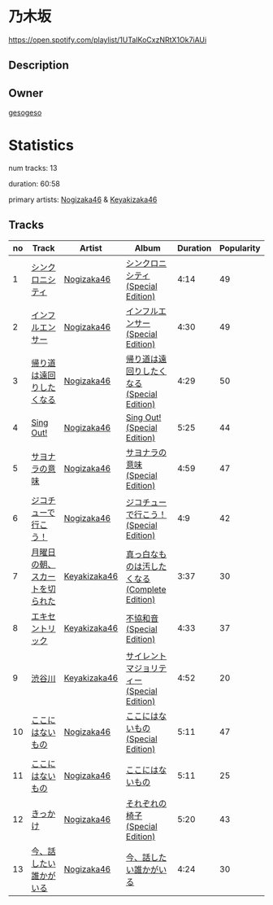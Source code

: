 # 乃木坂
https://open.spotify.com/playlist/1UTaIKoCxzNRtX1Ok7iAUi

## Description


## Owner
[gesogeso](https://open.spotify.com/user/llc1xxsoknqgh69956sifvyi5)

# Statistics
num tracks: 13

duration: 60:58

primary artists: [Nogizaka46](https://open.spotify.com/artist/08lN7bm4Etec8ETFxaTUmq) & [Keyakizaka46](https://open.spotify.com/artist/03E7w8NrBr4lNCK33TQyil)

## Tracks
| no | Track | Artist | Album | Duration | Popularity |
| -- | ----- | ------ | ----- | -------- | ---------- |
| 1 | [シンクロニシティ](https://open.spotify.com/track/3cZwlMEtYsc2c3d6ABFyOz) | [Nogizaka46](https://open.spotify.com/artist/08lN7bm4Etec8ETFxaTUmq) | [シンクロニシティ (Special Edition)](https://open.spotify.com/album/6kG2cUR1dGvardDnsY9Bpy) | 4:14 | 49 |
| 2 | [インフルエンサー](https://open.spotify.com/track/0PHEwJbhs3wte1vCsBI4LF) | [Nogizaka46](https://open.spotify.com/artist/08lN7bm4Etec8ETFxaTUmq) | [インフルエンサー(Special Edition)](https://open.spotify.com/album/2DOlVrOCdY139TNstj7u2I) | 4:30 | 49 |
| 3 | [帰り道は遠回りしたくなる](https://open.spotify.com/track/4RWJxm0Vn83uE0TIhwnABv) | [Nogizaka46](https://open.spotify.com/artist/08lN7bm4Etec8ETFxaTUmq) | [帰り道は遠回りしたくなる (Special Edition)](https://open.spotify.com/album/6JRJ7rS8nlHA2ZNZgznlEE) | 4:29 | 50 |
| 4 | [Sing Out!](https://open.spotify.com/track/3sdIljU1Gej1Wry4dhqhEF) | [Nogizaka46](https://open.spotify.com/artist/08lN7bm4Etec8ETFxaTUmq) | [Sing Out! (Special Edition)](https://open.spotify.com/album/3ThChGpRAJdED7DpEkSFDg) | 5:25 | 44 |
| 5 | [サヨナラの意味](https://open.spotify.com/track/0lU7b9JpuI9RMVqqcJc5kd) | [Nogizaka46](https://open.spotify.com/artist/08lN7bm4Etec8ETFxaTUmq) | [サヨナラの意味 (Special Edition)](https://open.spotify.com/album/6h44qcqKe5voOXmriZOGNZ) | 4:59 | 47 |
| 6 | [ジコチューで行こう！](https://open.spotify.com/track/3Tt2l5PZQMonMesad0GDu3) | [Nogizaka46](https://open.spotify.com/artist/08lN7bm4Etec8ETFxaTUmq) | [ジコチューで行こう！ (Special Edition)](https://open.spotify.com/album/0x9xjOtUFE908fC0a3pIja) | 4:9 | 42 |
| 7 | [月曜日の朝、スカートを切られた](https://open.spotify.com/track/6MKeN3dmPLge6X2E2oUAkt) | [Keyakizaka46](https://open.spotify.com/artist/03E7w8NrBr4lNCK33TQyil) | [真っ白なものは汚したくなる (Complete Edition)](https://open.spotify.com/album/7qPeOcSdZjHCaHcG5L6xPC) | 3:37 | 30 |
| 8 | [エキセントリック](https://open.spotify.com/track/5i4PsR8i4Q9AoIGR7ttCP1) | [Keyakizaka46](https://open.spotify.com/artist/03E7w8NrBr4lNCK33TQyil) | [不協和音 (Special Edition)](https://open.spotify.com/album/57WCr1bvHw1GZQL90tx7jo) | 4:33 | 37 |
| 9 | [渋谷川](https://open.spotify.com/track/48ggu8qMnZep9jKRWB0dAL) | [Keyakizaka46](https://open.spotify.com/artist/03E7w8NrBr4lNCK33TQyil) | [サイレントマジョリティー (Special Edition)](https://open.spotify.com/album/6xZd5BJe7tbIA9BT8WQpeu) | 4:52 | 20 |
| 10 | [ここにはないもの](https://open.spotify.com/track/1lZyM0j1iFa4vB9xSkpjur) | [Nogizaka46](https://open.spotify.com/artist/08lN7bm4Etec8ETFxaTUmq) | [ここにはないもの (Special Edition)](https://open.spotify.com/album/31Tl5tXrIOYl6zOH1t0uiM) | 5:11 | 47 |
| 11 | [ここにはないもの](https://open.spotify.com/track/7xHIsUSTQKXJTGiQL4CPq6) | [Nogizaka46](https://open.spotify.com/artist/08lN7bm4Etec8ETFxaTUmq) | [ここにはないもの](https://open.spotify.com/album/0df75UK0WtU2JFKrWlvf4v) | 5:11 | 25 |
| 12 | [きっかけ](https://open.spotify.com/track/0cJ8TAagHiLE5Hir5eTzO0) | [Nogizaka46](https://open.spotify.com/artist/08lN7bm4Etec8ETFxaTUmq) | [それぞれの椅子 (Special Edition)](https://open.spotify.com/album/11WqRoGaD4VOqMnHbU2qRd) | 5:20 | 43 |
| 13 | [今、話したい誰かがいる](https://open.spotify.com/track/0EhD7u3R0rsYl2rCRjmpXJ) | [Nogizaka46](https://open.spotify.com/artist/08lN7bm4Etec8ETFxaTUmq) | [今、話したい誰かがいる](https://open.spotify.com/album/6Z2tfiJbPMhwHoYno8Mjfr) | 4:24 | 30 |
        
